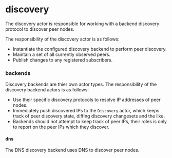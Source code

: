 discovery
=========
The discovery actor is responsible for working with a backend discovery protocol to discover peer nodes.

The responsibility of the discovery actor is as follows:
- Instantiate the configured discovery backend to perform peer discovery.
- Maintain a set of all currently observed peers.
- Publish changes to any registered subscribers.

### backends
Discovery backends are thier own actor types. The responsibility of the discovery backend actors is as follows:
- Use their specific discovery protocols to resolve IP addresses of peer nodes.
- Immediately push discovered IPs to the `Discovery` actor, which keeps track of peer discovery state, diffing discovery changesets and the like.
- Backends should not attempt to keep track of peer IPs, their roles is only to report on the peer IPs which they discover.

#### dns
The DNS discovery backend uses DNS to discover peer nodes.
